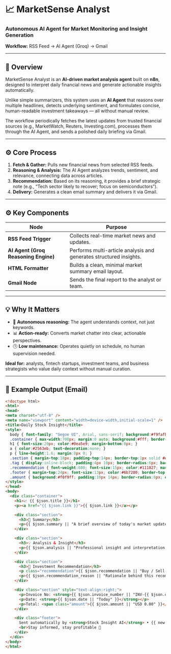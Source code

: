 # 📈 MarketSense Analyst
### Autonomous AI Agent for Market Monitoring and Insight Generation

**Workflow:** RSS Feed → AI Agent (Groq) → Gmail  

---

## 🧠 Overview
MarketSense Analyst is an **AI-driven market analysis agent** built on **n8n**, designed to interpret daily financial news and generate actionable insights automatically.  

Unlike simple summarizers, this system uses an **AI Agent** that reasons over multiple headlines, detects underlying sentiment, and formulates concise, human-readable investment takeaways — all without manual review.  

The workflow periodically fetches the latest updates from trusted financial sources (e.g., MarketWatch, Reuters, Investing.com), processes them through the AI Agent, and sends a polished daily briefing via Gmail.

---

## ⚙️ Core Process
1. **Fetch & Gather:** Pulls new financial news from selected RSS feeds.  
2. **Reasoning & Analysis:** The AI Agent analyzes trends, sentiment, and relevance, connecting data across articles.  
3. **Recommendation:** Based on its reasoning, it provides a brief strategic note (e.g., “Tech sector likely to recover; focus on semiconductors”).  
4. **Delivery:** Generates a clean email summary and delivers it via Gmail.  

---

## ⚙️ Key Components
| Node | Purpose |
|------|----------|
| **RSS Feed Trigger** | Collects real-time market news and updates. |
| **AI Agent (Groq Reasoning Engine)** | Performs multi-article analysis and generates structured insights. |
| **HTML Formatter** | Builds a clean, minimal market summary email layout. |
| **Gmail Node** | Sends the final report to the analyst or team. |

---

## 💡 Why It Matters
- 🧠 **Autonomous reasoning:** The agent understands context, not just keywords.  
- 📊 **Action-ready:** Converts market chatter into clear, actionable perspectives.  
- 🕒 **Low maintenance:** Operates quietly on schedule, no human supervision needed.  

**Ideal for:** analysts, fintech startups, investment teams, and business strategists who value daily context without manual curation.

---

## 🧩 Example Output (Email)
```html
<!doctype html>
<html>
<head>
<meta charset="utf-8" />
<meta name="viewport" content="width=device-width,initial-scale=1" />
<title>Daily Stock Insight</title>
<style>
  body { font-family: "Segoe UI", Arial, sans-serif; background:#f9fafb; margin:0; padding:30px; color:#333; }
  .container { max-width:700px; margin:0 auto; background:#fff; border-radius:12px; box-shadow:0 4px 20px rgba(0,0,0,0.05); padding:28px; }
  h1 { font-size:20px; color:#0ea5e9; margin-bottom:8px; }
  a { color:#2563eb; text-decoration:none; }
  p { line-height:1.6; margin:8px 0; }
  .section { margin-top:18px; padding-top:14px; border-top:1px solid #e5e7eb; }
  .tag { display:inline-block; padding:4px 10px; border-radius:6px; background:#f0f9ff; color:#0369a1; font-size:12px; margin-top:4px; }
  .recommendation { font-weight:600; font-size:15px; color:#111827; margin-top:6px; }
  .footer { margin-top:24px; font-size:13px; color:#6b7280; border-top:1px solid #e5e7eb; padding-top:14px; text-align:center; }
  .amount { background:#f0f9ff; padding:10px 14px; border-radius:8px; display:inline-block; font-weight:600; color:#0c4a6e; }
</style>
</head>
<body>
  <div class="container">
    <h1>📈 {{ $json.title }}</h1>
    <p><a href="{{ $json.link }}">{{ $json.link }}</a></p>

    <div class="section">
      <h3>📰 Summary</h3>
      <p>{{ $json.summary || "A brief overview of today's market update or company insight." }}</p>
    </div>

    <div class="section">
      <h3>💡 Analysis & Insight</h3>
      <p>{{ $json.analysis || "Professional insight and interpretation of the latest financial data or market movement." }}</p>
    </div>

    <div class="section">
      <h3>💬 Investment Recommendation</h3>
      <p class="recommendation">{{ $json.recommendation || "Buy / Sell / Hold / Wait and Observe" }}</p>
      <p>{{ $json.recommendation_reason || "Rationale behind this recommendation goes here." }}</p>
    </div>

    <div class="section" style="text-align:right;">
      <p>Invoice No: <strong>{{ $json.invoice_number || "INV-{{ $json.date }}" }}</strong></p>
      <p>Date: <strong>{{ $json.date || "Today" }}</strong></p>
      <p>Total: <span class="amount">{{ $json.amount || "USD 0.00" }}</span></p>
    </div>

    <div class="footer">
      Sent automatically by <strong>Stock Insight AI</strong> • {{ new Date().getFullYear() }}  
      <br>Stay informed, stay profitable 🚀
    </div>
  </div>
</body>
</html>

